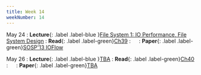 ```yaml
---
title: Week 14
weekNumber: 14
---
```


May 24
: **Lecture**{: .label .label-blue }[File System 1: IO Performance, File System Design](/sp22/assets/slides/lec19_file1.pdf)
    : **Read**{: .label .label-green}[Ch39](https://pages.cs.wisc.edu/~remzi/OSTEP/file-intro.pdf)
: &emsp;
    : **Paper**{: .label .label-green}[SOSP'13 IOFlow](https://dl.acm.org/doi/10.1145/2517349.2522723)

May 26
: **Lecture**{: .label .label-blue }[TBA](#)
    : **Read**{: .label .label-green}[Ch40](https://pages.cs.wisc.edu/~remzi/OSTEP/file-implementation.pdf)
: &emsp;
    : **Paper**{: .label .label-green}[TBA](#)
